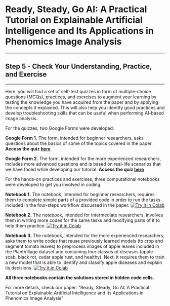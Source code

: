 # Ready, Steady, Go AI: A Practical Tutorial on Explainable Artificial Intelligence and Its Applications in Phenomics Image Analysis
----
## Step 5 - Check Your Understanding, Practice, and Exercise
----

Here, you will find a set of self-test quizzes in form of multiple-choice questions (MCQs), practices, and exercises to augment your learning by testing the knowledge you have acquired from the paper and by applying the concepts it explained. This will also help you identify good practices and develop troubleshooting skills that can be useful when performing AI-based image analysis.

For the quizzes, two Google Forms were developed:

**Google Form 1.** The form,  intended for beginner researchers, asks questions about the basics of some of the topics covered in the paper. **Access the quiz [here](https://forms.gle/mDyn1ExSZxRfxV1r6 "here")**

**Google Form 2.** The form, intended for the more experienced researchers, includes more advanced questions and is based on real-life scenarios that we have faced while developing our tutorial. **Access the quiz [here](https://forms.gle/1n6ngsNSeCZ7bJgK7 "here")**

For the hands-on practices and exercises, three computational notebooks were developed to get you involved in coding:

**Notebook 1.** The notebook, intended for beginner researchers, requires them to complete simple parts of a provided code in order to run the tasks included in the four-steps workflow discussed in the paper. [![Try it in Colab](https://colab.research.google.com/assets/colab-badge.svg)](https://colab.research.google.com/github/faridnakhle/RSG/blob/main/1.%20RSG_Practices%20and%20Exercises_Novice.ipynb)

**Notebook 2.** The notebook, intended for intermediate researchers, involves them in writing more codes for the same tasks and modifying parts of it to help them practice. [![Try it in Colab](https://colab.research.google.com/assets/colab-badge.svg)](https://colab.research.google.com/github/faridnakhle/RSG/blob/main/2.%20RSG_Practices%20and%20Exercises_Intermediate.ipynb)

**Notebook 3.** The notebook, intended for the more experienced researchers, asks them to write codes that reuse previously learned models (to crop and segment tomato leaves) to preprocess images of apple leaves included in the PlantVillage dataset and containing four classes of diseases (apple scab, black rot, cedar apple rust, and healthy). Next, it requires them to train a new model that is able to identify and classify apple diseases and explain its decisions. [![Try it in Colab](https://colab.research.google.com/assets/colab-badge.svg)](https://colab.research.google.com/github/faridnakhle/RSG/blob/main/3.%20RSG_Practices%20and%20Exercises_Advanced.ipynb)

**All three notebooks contain the solutions stored in hidden code cells.**


For more details, check our paper: "Ready, Steady, Go AI: A Practical Tutorial on Explainable Artificial Intelligence and Its Applications in Phenomics Image Analysis"